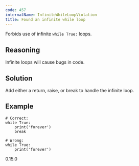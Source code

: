 ```yaml
---
code: 457
internalName: InfiniteWhileLoopViolation
title: Found an infinite while loop
---
```


Forbids use of infinite `while True:` loops.

## Reasoning
Infinite loops will cause bugs in code.

## Solution
Add either a return, raise, or break to handle the infinite loop.

## Example

    # Correct:
    while True:
        print('forever')
        break
    
    # Wrong:
    while True:
        print('forever')

<div class="versionadded">

0.15.0

</div>